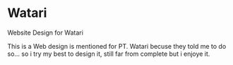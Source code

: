 # Watari
Website Design for Watari

This is a Web design is mentioned for PT. Watari becuse they told me to do so...
so i try my best to design it, still far from complete but i enjoye it.
